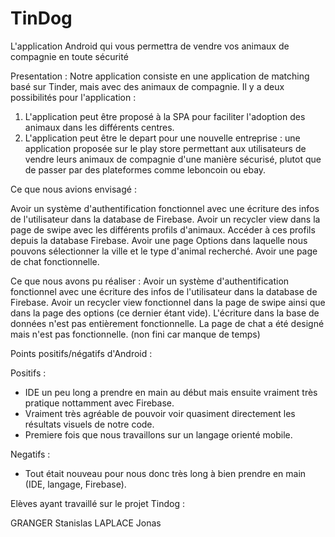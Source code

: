 # TinDog
L'application Android qui vous permettra de vendre vos animaux de compagnie en toute sécurité

Presentation :
Notre application consiste en une application de matching basé sur Tinder, mais avec des animaux de compagnie. Il y a deux possibilités pour l'application :

1) L'application peut être proposé à la SPA pour faciliter l'adoption des animaux dans les différents centres.
2) L'application peut être le depart pour une nouvelle entreprise : une application proposée sur le play store permettant aux utilisateurs de vendre leurs animaux de compagnie
    d'une manière sécurisé, plutot que de passer par des plateformes comme leboncoin ou ebay.
    
Ce que nous avions envisagé :

Avoir un système d'authentification fonctionnel avec une écriture des infos de l'utilisateur dans la database de Firebase.
Avoir un recycler view dans la page de swipe avec les différents profils d'animaux. Accéder à ces profils depuis la database Firebase.
Avoir une page Options dans laquelle nous pouvons sélectionner la ville et le type d'animal recherché.
Avoir une page de chat fonctionnelle.

Ce que nous avons pu réaliser :
Avoir un système d'authentification fonctionnel avec une écriture des infos de l'utilisateur dans la database de Firebase.
Avoir un recycler view fonctionnel dans la page de swipe ainsi que dans la page des options (ce dernier étant vide). L'écriture dans la base de données n'est pas entièrement fonctionnelle.
La page de chat a été designé mais n'est pas fonctionnelle. (non fini car manque de temps)

Points positifs/négatifs d'Android :

Positifs :
- IDE un peu long a prendre en main au début mais ensuite vraiment très pratique nottamment avec Firebase.
- Vraiment très agréable de pouvoir voir quasiment directement les résultats visuels de notre code.
- Premiere fois que nous travaillons sur un langage orienté mobile.

Negatifs :
- Tout était nouveau pour nous donc très long à bien prendre en main (IDE, langage, Firebase).


Elèves ayant travaillé sur le projet Tindog :

GRANGER Stanislas
LAPLACE Jonas
